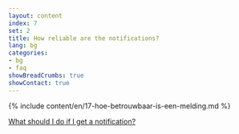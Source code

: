 ```yaml
---
layout: content
index: 7
set: 2
title: How reliable are the notifications?
lang: bg
categories:
- bg
- faq
showBreadCrumbs: true
showContact: true
---
```

{% include content/en/17-hoe-betrouwbaar-is-een-melding.md %}

[What should I do if I get a notification?](/bg/faq/3-wat-als/)
